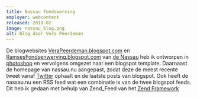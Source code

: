 ```yaml
---
title: Nassau Fondswerving
employer: webcontent
released: 2010-02
image: nassau_blog.png
alt: Blog door Vera Peerdeman
---
```


De blogwebsites [VeraPeerdeman.blogspot.com](http://verapeerdeman.blogspot.com/) en [RamsesFondsenwerving.blogspot.com](http://ramsesfondsenwerving.blogspot.com/) van [de Nassau](http://www.nassau.nu/) heb ik ontworpen in [photoshop](http://www.adobe.com/products/photoshop/family/) en vervolgens omgezet naar een blogspot template. Daarnaast de homepage van nassau.nu aangepast, zodat deze de meest recente tweet vanaf [Twitter](http://twitter.com) ophaalt en de laatste posts van blogspot. Ook heeft de nassau.nu een RSS feed wat een combinatie is van de twee blogspot feeds. Dit heb ik gedaan met behulp van Zend\_Feed van het [Zend Framework](http://framework.zend.com/)